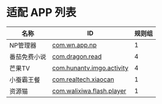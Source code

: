 # 适配 APP 列表

| 名称 | ID | 规则组 |
| - | - | - |
| NP管理器 | [com.wn.app.np](/docs/com.wn.app.np.md) | 1 |
| 番茄免费小说 | [com.dragon.read](/docs/com.dragon.read.md) | 4 |
| 芒果TV | [com.hunantv.imgo.activity](/docs/com.hunantv.imgo.activity.md) | 4 |
| 小蚕霸王餐 | [com.realtech.xiaocan](/docs/com.realtech.xiaocan.md) | 1 |
| 资源猫 | [com.walixiwa.flash.player](/docs/com.walixiwa.flash.player.md) | 1 |
